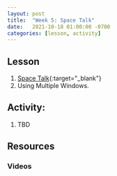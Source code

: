 ```yaml
---
layout: post
title:  "Week 5: Space Talk"
date:   2021-10-18 01:00:00 -0700
categories: [lesson, activity]
---
```


## Lesson

1. [Space Talk](https://projects.raspberrypi.org/en/projects/space-talk){:target="_blank"}
2. Using Multiple Windows.

## Activity: 

1. TBD

## Resources

### Videos
